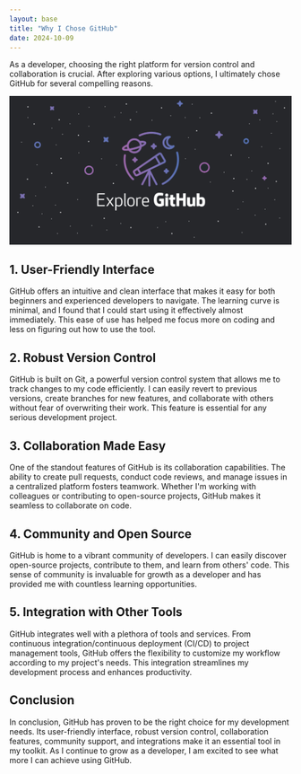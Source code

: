 ```yaml
---
layout: base
title: "Why I Chose GitHub"
date: 2024-10-09
---
```


As a developer, choosing the right platform for version control and collaboration is crucial. After exploring various options, I ultimately chose GitHub for several compelling reasons.

![Github image](assets/images/github.jpg)

## 1. **User-Friendly Interface**

GitHub offers an intuitive and clean interface that makes it easy for both beginners and experienced developers to navigate. The learning curve is minimal, and I found that I could start using it effectively almost immediately. This ease of use has helped me focus more on coding and less on figuring out how to use the tool.

## 2. **Robust Version Control**

GitHub is built on Git, a powerful version control system that allows me to track changes to my code efficiently. I can easily revert to previous versions, create branches for new features, and collaborate with others without fear of overwriting their work. This feature is essential for any serious development project.

## 3. **Collaboration Made Easy**

One of the standout features of GitHub is its collaboration capabilities. The ability to create pull requests, conduct code reviews, and manage issues in a centralized platform fosters teamwork. Whether I'm working with colleagues or contributing to open-source projects, GitHub makes it seamless to collaborate on code.

## 4. **Community and Open Source**

GitHub is home to a vibrant community of developers. I can easily discover open-source projects, contribute to them, and learn from others' code. This sense of community is invaluable for growth as a developer and has provided me with countless learning opportunities.

## 5. **Integration with Other Tools**

GitHub integrates well with a plethora of tools and services. From continuous integration/continuous deployment (CI/CD) to project management tools, GitHub offers the flexibility to customize my workflow according to my project's needs. This integration streamlines my development process and enhances productivity.

## Conclusion

In conclusion, GitHub has proven to be the right choice for my development needs. Its user-friendly interface, robust version control, collaboration features, community support, and integrations make it an essential tool in my toolkit. As I continue to grow as a developer, I am excited to see what more I can achieve using GitHub.
